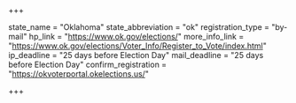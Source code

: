 +++

state_name = "Oklahoma"
state_abbreviation = "ok"
registration_type = "by-mail"
hp_link = "https://www.ok.gov/elections/"
more_info_link = "https://www.ok.gov/elections/Voter_Info/Register_to_Vote/index.html"
ip_deadline = "25 days before Election Day"
mail_deadline = "25 days before Election Day"
confirm_registration = "https://okvoterportal.okelections.us/"

+++